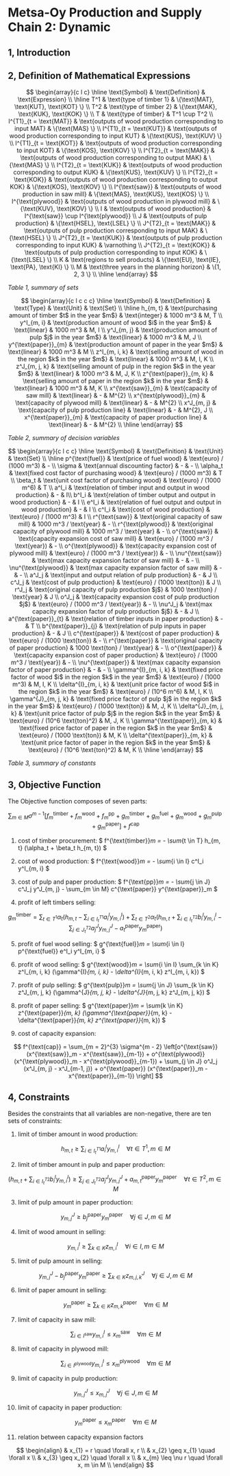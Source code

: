 
# Metsa-Oy Production and Supply Chain 2: Dynamic

## 1, Introduction

## 2, Definition of Mathematical Expressions

$$
\begin{array}{c l c}
	  \hline
	  \text{Symbol} & \text{Definition} & \text{Expression} \\
	  \hline
	  T^1 & \text{type of timber 1} & \{\text{MAT}, \text{KUT}, \text{KOT} \} \\
	  T^2 & \text{type of timber 2} & \{\text{MAK}, \text{KUK}, \text{KOK} \} \\
		T & \text{type of timber} & T^1 \cup T^2 \\
		I^{T1}_{t = \text{MAT}} & \text{outputs of wood production corresponding to input MAT} & \{\text{MAS} \} \\
		I^{T1}_{t = \text{KUT}} & \text{outputs of wood production corresponding to input KUT} & \{\text{KUS}, \text{KUV} \} \\
		I^{T1}_{t = \text{KOT}} & \text{outputs of wood production corresponding to input KOT} & \{\text{KOS}, \text{KOV} \} \\
		I^{T2}_{t = \text{MAK}} & \text{outputs of wood production corresponding to output MAK} & \{\text{MAS} \} \\
		I^{T2}_{t = \text{KUK}} & \text{outputs of wood production corresponding to output KUK} & \{\text{KUS}, \text{KUV} \} \\
		I^{T2}_{t = \text{KOK}} & \text{outputs of wood production corresponding to output KOK} & \{\text{KOS}, \text{KOV} \} \\
	  I^{\text{saw}} & \text{outputs of wood production in saw mill} & \{\text{MAS}, \text{KUS}, \text{KOS} \} \\
	  I^{\text{plywood}} & \text{outputs of wood production in plywood mill} & \{\text{KUV}, \text{KOV} \} \\
		I & \text{outputs of wood production} & I^{\text{saw}} \cup I^{\text{plywood}} \\
		J & \text{outputs of pulp production} & \{\text{HSEL}, \text{LSEL} \} \\
		J^{T2}_{t = \text{MAK}} & \text{outputs of pulp production corresponding to input MAK} & \{\text{HSEL} \} \\
		J^{T2}_{t = \text{KUK}} & \text{outputs of pulp production corresponding to input KUK} & \varnothing \\
		J^{T2}_{t = \text{KOK}} & \text{outputs of pulp production corresponding to input KOK} & \{\text{LSEL} \} \\
		K & \text{regions to sell products} & \{\text{EU}, \text{IE}, \text{PA}, \text{KI} \} \\
    M & \text{three years in the planning horizon} & \{1, 2, 3 \} \\
	  \hline
\end{array}
$$

_Table 1, summary of sets_

$$
\begin{array}{c l c c c}
		\hline
		\text{Symbol} & \text{Definition} & \text{Type} & \text{Unit} & \text{Set} \\
		\hline
		h_{m, t} & \text{purchasing amount of timber $t$ in the year $m$} & \text{integer} & 1000 m^3 & M, T \\
		y^I_{m, i} & \text{production amount of wood $i$ in the year $m$} & \text{linear} & 1000 m^3 & M, I \\
		y^J_{m, j} & \text{production amount of pulp $j$ in the year $m$} & \text{linear} & 1000 m^3 & M, J \\
		y^{\text{paper}}_{m} & \text{production amount of paper in the year $m$} & \text{linear} & 1000 m^3 & M \\
		z^I_{m, i, k} & \text{selling amount of wood in the region $k$ in the year $m$} & \text{linear} & 1000 m^3 & M, I, K \\
		z^J_{m, j, k} & \text{selling amount of pulp in the region $k$ in the year $m$} & \text{linear} & 1000 m^3 & M, J, K \\
		z^{\text{paper}}_{m, k} & \text{selling amount of paper in the region $k$ in the year $m$} & \text{linear} & 1000 m^3 & M, K \\
    x^{\text{saw}}_{m} & \text{capacity of saw mill} & \text{linear} & - & M^{2} \\
    x^{\text{plywood}}_{m} & \text{capacity of plywood mill} & \text{linear} & - & M^{2} \\
    x^J_{m, j} & \text{capacity of pulp production line} & \text{linear} & - & M^{2}, J \\
    x^{\text{paper}}_{m} & \text{capacity of paper production line} & \text{linear} & - & M^{2} \\
		\hline
\end{array}
$$

_Table 2, summary of decision variables_

$$
\begin{array}{c l c c}
		\hline
		\text{Symbol} & \text{Definition} & \text{Unit} & \text{Set} \\
		\hline
		p^{\text{fuel}} & \text{price of fuel wood} & \text{euro} / (1000 m^3) & - \\
    \sigma & \text{annual discounting factor} & - & - \\
		\alpha_t & \text{fixed cost factor of purchasing wood} & \text{euro} / (1000 m^3) & T \\
		\beta_t & \text{unit cost factor of purchasing wood} & \text{euro} / (1000 m^6) & T \\
		a^I_i & \text{relation of timber input and output in wood production} & - & I\\
		b^I_i & \text{relation of timber output and output in wood production} & - & I \\
		e^I_i & \text{relation of fuel output and output in wood production} & - & I \\
		c^I_i & \text{cost of wood production} & \text{euro} / (1000 m^3) & I \\
		r^{\text{saw}} & \text{original capacity of saw mill} & 1000 m^3 / \text{year} & - \\
		r^{\text{plywood}} & \text{original capacity of plywood mill} & 1000 m^3 / \text{year} & - \\
    o^{\text{saw}} & \text{capacity expansion cost of saw mill} & \text{euro} / (1000 m^3 / \text{year}) & - \\
    o^{\text{plywood}} & \text{capacity expansion cost of plywood mill} & \text{euro} / (1000 m^3 / \text{year}) & - \\
    \nu^{\text{saw}} & \text{max capacity expansion factor of saw mill} & - & - \\
    \nu^{\text{plywood}} & \text{max capacity expansion factor of saw mill} & - & - \\
		a^J_j & \text{input and output relation of pulp production} & - & J \\
		c^J_j & \text{cost of pulp production} & \text{euro} / (1000 \text{ton}) & J \\
		r^J_j & \text{original capacity of pulp production $j$} & 1000 \text{ton} / \text{year} & J \\
    o^J_j & \text{capacity expansion cost of pulp production $j$} & \text{euro} / (1000 m^3 / \text{year}) & - \\
    \nu^J_j & \text{max capacity expansion factor of pulp production $j$} & - & J \\
		a^{\text{paper}}_{t} & \text{relation of timber inputs in paper production} & - & T \\
		b^{\text{paper}}_{j} & \text{relation of pulp inputs in paper production} & - & J \\
		c^{\text{paper}} & \text{cost of paper production} & \text{euro} / (1000 \text{ton}) & - \\
		r^{\text{paper}} & \text{original capacity of paper production} & 1000 \text{ton} / \text{year} & - \\
    o^{\text{paper}} & \text{capacity expansion cost of paper production} & \text{euro} / (1000 m^3 / \text{year}) & - \\
    \nu^{\text{paper}} & \text{max capacity expansion factor of paper production} & - & - \\
		\gamma^{I}_{m, i, k} & \text{fixed price factor of wood $i$ in the region $k$ in the year $m$} & \text{euro} / (1000 m^3) & M, I, K \\
		\delta^{I}_{m, i, k} & \text{unit price factor of wood $i$ in the region $k$ in the year $m$} & \text{euro} / (10^6 m^6) & M, I, K \\
		\gamma^{J}_{m, j, k} & \text{fixed price factor of pulp $j$ in the region $k$ in the year $m$} & \text{euro} / (1000 \text{ton}) & M, J, K \\
		\delta^{J}_{m, j, k} & \text{unit price factor of pulp $j$ in the region $k$ in the year $m$} & \text{euro} / (10^6 \text{ton}^2) & M, J, K \\
		\gamma^{\text{paper}}_{m, k} & \text{fixed price factor of paper in the region $k$ in the year $m$} & \text{euro} / (1000 \text{ton}) & M, K \\
		\delta^{\text{paper}}_{m, k} & \text{unit price factor of paper in the region $k$ in the year $m$} & \text{euro} / (10^6 \text{ton}^2) & M, K \\
		\hline
\end{array}
$$

_Table 3, summary of constants_

## 3, Objective Function

The Objective function composes of seven parts:

$$
\sum_{m \in M} \sigma^{m - 1} \left[ f^{\text{timber}}_m + f^{\text{wood}}_m + f^{\text{pp}}_m + g^{\text{timber}}_m + g^{\text{fuel}}_m + g^{\text{wood}}_m + g^{\text{pulp}}_m + g^{\text{paper}}_m \right] + f^{\text{cap}}
$$

1. cost of timber procurement: $ f^{\text{timber}}_m = - \sum_{t \in T} h_{m, t} (\alpha_t + \beta_t h_{m, t}) $

2. cost of wood production: $ f^{\text{wood}}_m = - \sum_{i \in I} c^I_i y^I_{m, i} $

3. cost of pulp and paper production: $ f^{\text{pp}}_m = - \sum_{j \in J} c^J_j y^J_{m, j} - \sum_{m \in M} c^{\text{paper}} y^{\text{paper}}_m $

4. profit of left timbers selling:

$$
g^{\text{timber}}_m = \sum_{t \in T^1} \alpha_t \left(h_{m, t} - \sum_{i \in I^{T1}_t} a^I_i y^I_{m, i} \right) + \sum_{t \in T^2} \alpha_t \left(h_{m, t} + \sum_{i \in I^{T2}_t} b^I_i y^I_{m, i} - \sum_{j \in J^{T2}_t} a^J_j y^J_{m, j} - a^{\text{paper}}_t  y^{\text{paper}}_m \right)
$$

5. profit of fuel wood selling: $ g^{\text{fuel}}_m = \sum_{i \in I} p^{\text{fuel}} e^I_i y^I_{m, i} $

6. profit of wood selling: $ g^{\text{wood}}_m = \sum_{i \in I} \sum_{k \in K} z^I_{m, i, k} (\gamma^{I}_{m, i, k} - \delta^{I}_{m, i, k} z^I_{m, i, k}) $

7. profit of pulp selling: $ g^{\text{pulp}}_m = \sum_{j \in J} \sum_{k \in K} z^J_{m, j, k} (\gamma^{J}_{m, j, k} - \delta^{J}_{m, j, k} z^J_{m, j, k}) $

8. profit of paper selling: $ g^{\text{paper}}_m = \sum_{k \in K} z^{\text{paper}}_{m, k} (\gamma^{\text{paper}}_{m, k} - \delta^{\text{paper}}_{m, k} z^{\text{paper}}_{m, k}) $

9. cost of capacity expansion:

$$
f^{\text{cap}} = \sum_{m = 2}^{3} \sigma^{m - 2} \left[o^{\text{saw}} (x^{\text{saw}}_m - x^{\text{saw}}_{m-1}) + o^{\text{plywood}} (x^{\text{plywood}}_m - x^{\text{plywood}}_{m-1}) + \sum_{j \in J} o^J_j (x^J_{m, j} - x^J_{m-1, j}) + o^{\text{paper}} (x^{\text{paper}}_m - x^{\text{paper}}_{m-1}) \right]
$$

## 4, Constraints

Besides the constraints that all variables are non-negative, there are ten sets of constraints:

1. limit of timber amount in wood production:

$$
h_{m, t} \geq \sum_{i \in I^{T1}_t} a^I_{i} y^I_{m, i} \quad \forall t \in T^1, m \in M
$$

2. limit of timber amount in pulp and paper production:

$$
\left(h_{m, t} + \sum_{i \in I^{T2}_t} b^I_{i} y^I_{m, i} \right) \geq \sum_{j \in J^{T2}_t} a^J_j y^J_{m, j} + a^{\text{paper}}_{m, t} y^{\text{paper}}_m \quad \forall t \in T^2, m \in M
$$

3. limit of pulp amount in paper production:

$$
y^J_{m, j} \geq b^{\text{paper}}_j y^{\text{paper}}_{m} \quad \forall j \in J, m \in M
$$

4. limit of wood amount in selling:

$$
y^I_{m, i} \geq \sum_{k \in K} z^I_{m, i} \quad \forall i \in I, m \in M
$$

5. limit of pulp amount in selling:

$$
y^J_{m, j} - b^{\text{paper}}_j y^{\text{paper}}_{m} \geq \sum_{k \in K} z^J_{m, j, k} \quad \forall j \in J, m \in M
$$

6. limit of paper amount in selling:

$$
y^{\text{paper}}_{m} \geq \sum_{k \in K} z^{\text{paper}}_{m, k} \quad \forall m \in M
$$

7. limit of capacity in saw mill:

$$
\sum_{i \in I^{\text{saw}}} y^I_{m, i} \leq x^{\text{saw}}_{m} \quad \forall m \in M
$$

8. limit of capacity in plywood mill:

$$
\sum_{i \in I^{\text{plywood}}} y^I_{m, i} \leq x^{\text{plywood}}_{m} \quad \forall m \in M
$$

9. limit of capacity in pulp production:

$$
y^J_{m, j} \leq x^J_{m, j} \quad \forall j \in J, m \in M
$$

10. limit of capacity in paper production:

$$
y^{\text{paper}}_{m} \leq x^{\text{paper}}_{m} \quad \forall m \in M
$$

11. relation between capacity expansion factors

$$
\begin{align}
    & x_{1} = r \quad \forall x, r \\
    & x_{2} \geq x_{1} \quad \forall x \\
    & x_{3} \geq x_{2} \quad \forall x \\
    & x_{m} \leq \nu r \quad \forall x, m \in M \\
\end{align}
$$
